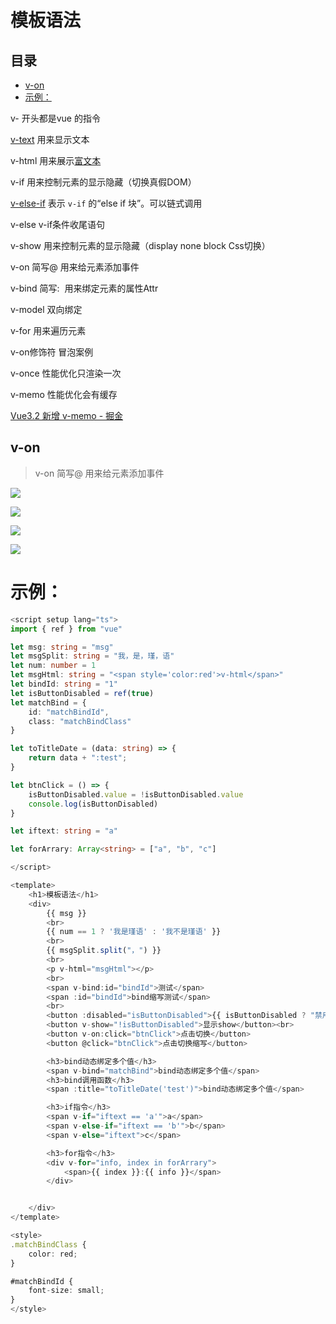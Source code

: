 # 模板语法&#x20;

## 目录

- [v-on](#v-on)
- [示例：](#示例)

v- 开头都是vue 的指令

[v-text](https://so.csdn.net/so/search?q=v-text\&spm=1001.2101.3001.7020 "v-text") 用来显示文本

v-html 用来展示[富文本](https://so.csdn.net/so/search?q=富文本\&spm=1001.2101.3001.7020 "富文本")

v-if 用来控制元素的显示隐藏（切换真假DOM）

[v-else-if](https://so.csdn.net/so/search?q=v-else-if\&spm=1001.2101.3001.7020 "v-else-if") 表示 `v-if` 的“else if 块”。可以链式调用

v-else v-if条件收尾语句

v-show 用来控制元素的显示隐藏（display none block Css切换）

v-on 简写@ 用来给元素添加事件

v-bind 简写:  用来绑定元素的属性Attr

v-model 双向绑定

v-for 用来遍历元素

v-on修饰符 冒泡案例

v-once 性能优化只渲染一次

v-memo 性能优化会有缓存

[Vue3.2 新增 v-memo - 掘金](https://juejin.cn/post/7180973915580137527 "Vue3.2 新增 v-memo - 掘金")

## v-on

> v-on 简写@ 用来给元素添加事件

![](image/image_khWvsqpa2c.png)

![](image/image_Hv8v4hRaSh.png)

![](image/image_TlGMNRTbQp.png)

![](image/image_mREurVz-ab.png)

# 示例：

```typescript 
<script setup lang="ts">
import { ref } from "vue"

let msg: string = "msg"
let msgSplit: string = "我，是，瑾，语"
let num: number = 1
let msgHtml: string = "<span style='color:red'>v-html</span>"
let bindId: string = "1"
let isButtonDisabled = ref(true)
let matchBind = {
    id: "matchBindId",
    class: "matchBindClass"
}

let toTitleDate = (data: string) => {
    return data + ":test";
}

let btnClick = () => {
    isButtonDisabled.value = !isButtonDisabled.value
    console.log(isButtonDisabled)
}

let iftext: string = "a"

let forArrary: Array<string> = ["a", "b", "c"]

</script>

<template>
    <h1>模板语法</h1>
    <div>
        {{ msg }}
        <br>
        {{ num == 1 ? '我是瑾语' : '我不是瑾语' }}
        <br>
        {{ msgSplit.split("，") }}
        <br>
        <p v-html="msgHtml"></p>
        <br>
        <span v-bind:id="bindId">测试</span>
        <span :id="bindId">bind缩写测试</span>
        <br>
        <button :disabled="isButtonDisabled">{{ isButtonDisabled ? "禁用" : "启用" }}</button>
        <button v-show="!isButtonDisabled">显示show</button><br>
        <button v-on:click="btnClick">点击切换</button>
        <button @click="btnClick">点击切换缩写</button>

        <h3>bind动态绑定多个值</h3>
        <span v-bind="matchBind">bind动态绑定多个值</span>
        <h3>bind调用函数</h3>
        <span :title="toTitleDate('test')">bind动态绑定多个值</span>

        <h3>if指令</h3>
        <span v-if="iftext == 'a'">a</span>
        <span v-else-if="iftext == 'b'">b</span>
        <span v-else="iftext">c</span>

        <h3>for指令</h3>
        <div v-for="info, index in forArrary">
            <span>{{ index }}:{{ info }}</span>
        </div>


    </div>
</template>

<style>
.matchBindClass {
    color: red;
}

#matchBindId {
    font-size: small;
}
</style>
```
